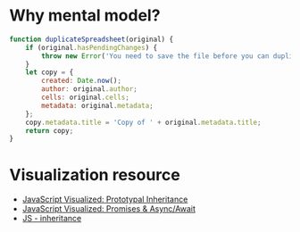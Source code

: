 # Why mental model?
```javascript
function duplicateSpreadsheet(original) {
    if (original.hasPendingChanges) {
        throw new Error('You need to save the file before you can duplicate it');
    }
    let copy = {
        created: Date.now();
        author: original.author;
        cells: original.cells;
        metadata: original.metadata;
    };
    copy.metadata.title = 'Copy of ' + original.metadata.title;
    return copy;
}
```


# Visualization resource
- [JavaScript Visualized: Prototypal Inheritance](https://dev.to/lydiahallie/javascript-visualized-prototypal-inheritance-47co)
- [JavaScript Visualized: Promises & Async/Await](https://dev.to/lydiahallie/javascript-visualized-promises-async-await-5gke)
- [JS - inheritance](https://github.com/rus0000/jsinheritance)